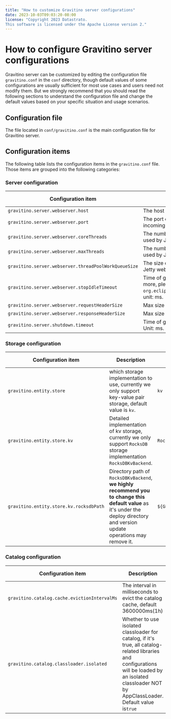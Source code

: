 ```yaml
---
title: "How to customize Gravitino server configurations"
date: 2023-10-03T09:03:20-08:00
license: "Copyright 2023 Datastrato.
This software is licensed under the Apache License version 2."
---
```



# How to configure Gravitino server configurations

Gravitino server can be customized by editing the configuration file `gravitino.conf` in the `conf` directory, though default values of some configurations are usually sufficient for most use cases and users need not modify them.
But we strongly recommend that you should read the following sections to understand the configuration file and change the default values based on your specific situation and usage scenarios. 


## Configuration file

The file located in `conf/gravitino.conf` is the main configuration file for Gravitino server.


## Configuration items

The following table lists the configuration items in the `gravitino.conf` file. Those items are grouped into the following categories:

### Server configuration

| Configuration item                                   | Description                                                                                                                                           | Default value | Since version |
|------------------------------------------------------|-------------------------------------------------------------------------------------------------------------------------------------------------------|---------------|---------------|
| `gravitino.server.webserver.host`                    | The host of Gravitino server.                                                                                                                         | `127.0.0.1`   | 0.1.0         |
| `gravitino.server.webserver.port`                    | The port on which the Gravitino server listens for incoming connections.                                                                              | `8090`        | 0.1.0         |
| `gravitino.server.webserver.coreThreads`             | The number of core thread in thread pool which is used by Jetty webserver.                                                                            | `24`          | 0.1.0         |
| `gravitino.server.webserver.maxThreads`              | The number of max thread in thread pool which is used by Jetty webserver.                                                                             | `200`         | 0.1.0         |
| `gravitino.server.webserver.threadPoolWorkQueueSize` | The size of queue in thread pool which is used by Jetty webserver.                                                                                    | `100`         | 0.1.0         |
| `gravitino.server.webserver.stopIdleTimeout`         | Time of graceful stop for Jetty webserver, for more, please see `org.eclipse.jetty.server.Server#setStopTimeout`, unit: ms.                           | `30000`       | 0.1.0         |
| `gravitino.server.webserver.requestHeaderSize`       | Max size of Http request.                                                                                                                             | `131072`      | 0.1.0         |
| `gravitino.server.webserver.responseHeaderSize`      | Max size of Http response.                                                                                                                            | `131072`      | 0.1.0         |
| `gravitino.server.shutdown.timeout`                  | Time of graceful stop for Gravitino webserver. Unit: ms.                                                                                              | `3000`        | 0.2.0         |



### Storage configuration

| Configuration item                      | Description                                                                                                                                                                    | Default value                    | Since version |
|-----------------------------------------|--------------------------------------------------------------------------------------------------------------------------------------------------------------------------------|----------------------------------|---------------|
| `gravitino.entity.store`                | which storage implementation to use, currently we only support key-value pair storage, default value is `kv`.                                                                  | `kv`                             | 0.1.0         |
| `gravitino.entity.store.kv`             | Detailed implementation of kv storage, currently we only support `RocksDB` storage implementation `RocksDBKvBackend`.                                                          | `RocksDBKvBackend`               | 0.1.0         |
| `gravitino.entity.store.kv.rocksdbPath` | Directory path of `RocksDBKvBackend`, **we highly recommend you to change this default value** as it's under the deploy directory and version update operations may remove it. | `${GRAVITINO_HOME}/data/rocksdb` | 0.1.0         |



### Catalog configuration

| Configuration item                            | Description                                                                                                                                                                                             | Default value | Since version |
|-----------------------------------------------|---------------------------------------------------------------------------------------------------------------------------------------------------------------------------------------------------------|---------------|---------------|
| `gravitino.catalog.cache.evictionIntervalMs`  | The interval in milliseconds to evict the catalog cache, default 3600000ms(1h)                                                                                                                          | `3600000`     | 0.1.0         |
| `gravitino.catalog.classloader.isolated`      | Whether to use isolated classloader for catalog, if it's true, all catalog-related libraries and configurations will be loaded by an isolated classloader NOT by AppClassLoader. Default value is`true` | `true`        | 0.1.0         |
